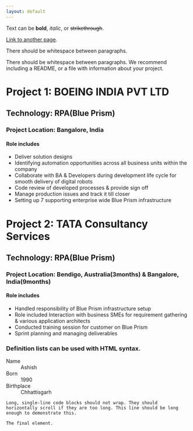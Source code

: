 ```yaml
---
layout: default
---
```


Text can be **bold**, _italic_, or ~~strikethrough~~.

[Link to another page](./another-page.html).

There should be whitespace between paragraphs.

There should be whitespace between paragraphs. We recommend including a README, or a file with information about your project.

# Project 1: BOEING INDIA PVT LTD
## Technology:  RPA(Blue Prism)
### Project Location: Bangalore, India
#### Role includes
  -   Deliver solution designs
  -   Identifying automation opportunities across all business units within the company
  -   Collaborate with BA & Developers during development life cycle for smooth delivery of digital robots
  -   Code review of developed processes & provide sign off
  -   Manage production issues and track it till closer
  -   Setting up 7 supporting enterprise wide Blue Prism infrastructure

# Project 2: TATA Consultancy Services
## Technology:  RPA(Blue Prism)
### Project Location: Bendigo, Australia(3months) & Bangalore, India(9months)
#### Role includes

- Handled responsibility of Blue Prism infrastructure setup
- Role included Interaction with business SMEs for requirement gathering & various application architects
- Conducted training session for customer on Blue Prism
- Sprint planning and managing deliverables


### Definition lists can be used with HTML syntax.

<dl>
<dt>Name</dt>
<dd>Ashish</dd>
<dt>Born</dt>
<dd>1990</dd>
<dt>Birthplace</dt>
<dd>Chhattisgarh</dd>
</dl>

```
Long, single-line code blocks should not wrap. They should horizontally scroll if they are too long. This line should be long enough to demonstrate this.
```

```
The final element.
```
